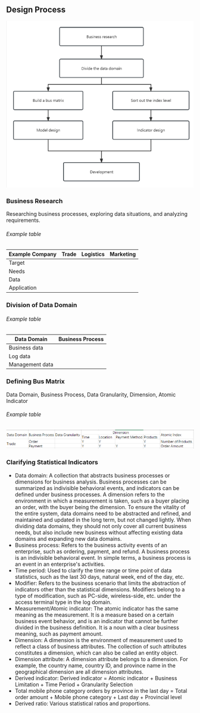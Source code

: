## Design Process
![](https://github.com/NorthShip/Data-Engineer-Learning/blob/main/img/dwh%201.png)

### Business Research
Researching business processes, exploring data situations, and analyzing requirements.

###### Example table

| Example Company | Trade | Logistics | Marketing |
|-----------------|-------|-----------|-----------|
| Target          |       |           |           |
| Needs           |       |           |           |
| Data            |       |           |           |
| Application     |       |           |           |

### Division of Data Domain

###### Example table

| Data Domain     | Business Process |
|-----------------|------------------|
| Business data   |                  |
| Log data        |                  |
| Management data |                  |

### Defining Bus Matrix 
Data Domain, Business Process, Data Granularity, Dimension, Atomic Indicator
###### Example table

![](https://github.com/NorthShip/Data-Engineer-Learning/blob/main/img/dwh%202.png)

### Clarifying Statistical Indicators
- Data domain: A collection that abstracts business processes or dimensions for business analysis. Business processes can be summarized as indivisible behavioral events, and indicators can be defined under business processes. A dimension refers to the environment in which a measurement is taken, such as a buyer placing an order, with the buyer being the dimension. To ensure the vitality of the entire system, data domains need to be abstracted and refined, and maintained and updated in the long term, but not changed lightly. When dividing data domains, they should not only cover all current business needs, but also include new business without affecting existing data domains and expanding new data domains.
- Business process: Refers to the business activity events of an enterprise, such as ordering, payment, and refund. A business process is an indivisible behavioral event. In simple terms, a business process is an event in an enterprise's activities.
- Time period: Used to clarify the time range or time point of data statistics, such as the last 30 days, natural week, end of the day, etc.
- Modifier: Refers to the business scenario that limits the abstraction of indicators other than the statistical dimensions. Modifiers belong to a type of modification, such as PC-side, wireless-side, etc. under the access terminal type in the log domain.
- Measurement/Atomic indicator: The atomic indicator has the same meaning as the measurement. It is a measure based on a certain business event behavior, and is an indicator that cannot be further divided in the business definition. It is a noun with a clear business meaning, such as payment amount.
- Dimension: A dimension is the environment of measurement used to reflect a class of business attributes. The collection of such attributes constitutes a dimension, which can also be called an entity object.
- Dimension attribute: A dimension attribute belongs to a dimension. For example, the country name, country ID, and province name in the geographical dimension are all dimension attributes.
- Derived indicator: Derived indicator = Atomic indicator + Business Limitation + Time Period + Granularity Selection
- Total mobile phone category orders by province in the last day = Total order amount + Mobile phone category + Last day + Provincial level
- Derived ratio: Various statistical ratios and proportions.